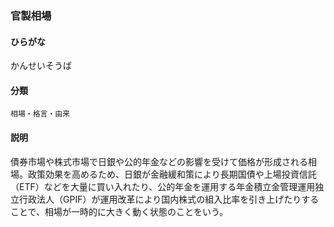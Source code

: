 <div style="display:none;">

## [あ行](securities-terms?id=あ行)
## [か行](securities-terms?id=か行)

</div>

### 官製相場

#### ひらがな

かんせいそうば

#### 分類

`相場・格言・由来`

#### 説明

債券市場や株式市場で日銀や公的年金などの影響を受けて価格が形成される相場。政策効果を高めるため、日銀が金融緩和策により長期国債や上場投資信託（ETF）などを大量に買い入れたり、公的年金を運用する年金積立金管理運用独立行政法人（GPIF）が運用改革により国内株式の組入比率を引き上げたりすることで、相場が一時的に大きく動く状態のことをいう。

<div style="display:none;">

## [さ行](securities-terms?id=さ行)
## [た行](securities-terms?id=た行)
## [な行](securities-terms?id=な行)
## [は行](securities-terms?id=は行)
## [ま行](securities-terms?id=ま行)
## [や行](securities-terms?id=や行)
## [ら行](securities-terms?id=ら行)
## [わ行](securities-terms?id=わ行)
## [英数字・記号](securities-terms?id=英数字・記号)

</div>

